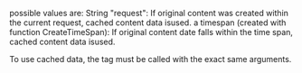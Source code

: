 possible values are:
String "request": If original content was created within the current request, cached content data isused.
a timespan (created with function CreateTimeSpan): If original content date falls within the time span, cached content data isused.

To use cached data, the tag must be called with the exact same arguments.